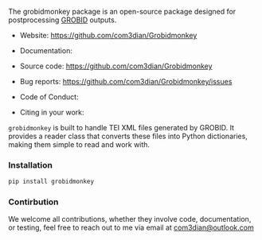 

The grobidmonkey package is an open-source package designed for postprocessing [GROBID](https://grobid.readthedocs.io/en/latest/) outputs.

- Website: https://github.com/com3dian/Grobidmonkey

- Documentation:

- Source code: https://github.com/com3dian/Grobidmonkey

- Bug reports: https://github.com/com3dian/Grobidmonkey/issues

- Code of Conduct:

- Citing in your work:

`grobidmonkey` is built to handle TEI XML files generated by GROBID. It provides a reader class that converts these files into Python dictionaries, making them simple to read and work with.

### Installation

```python
pip install grobidmonkey
```

### Contirbution

We welcome all contributions, whether they involve code, documentation, or testing, feel free to reach out to me via email at com3dian@outlook.com